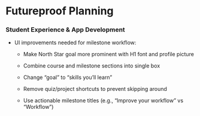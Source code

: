 # Futureproof Planning



### Student Experience & App Development

- UI improvements needed for milestone workflow:




  - Make North Star goal more prominent with H1 font and profile picture
  - Combine course and milestone sections into single box
  - Change “goal” to “skills you’ll learn”
  - Remove quiz/project shortcuts to prevent skipping around




  - Use actionable milestone titles (e.g., “Improve your workflow” vs “Workflow”)





